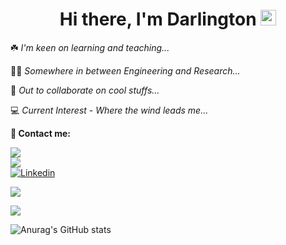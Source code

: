 <h1 align="center">
  Hi there, I'm Darlington <img src="https://media.giphy.com/media/hvRJCLFzcasrR4ia7z/giphy.gif" width="25px" height="25px">
</h1>

☘️ *I'm keen on learning and teaching...*

👨‍💻 *Somewhere in between Engineering and Research...*

👀 *Out to collaborate on cool stuffs...*

:computer: *Current Interest - Where the wind leads me...*

**👀 Contact me:**
<p>
  <a href="https://medium.com/@darlingtonnnam">
    <img src="https://img.shields.io/badge/Medium-12100E?style=for-the-badge&logo=medium&logoColor=white" />
  </a>
  <br />
  
  <a href="https://twitter.com/0xdarlington">
     <img src="https://img.shields.io/twitter/follow/0xdarlington?style=social" />
  </a>
  <br />
   
   <a href="https://www.linkedin.com/in/nnamdarlington">
    <img
      alt="Linkedin"
      src="https://img.shields.io/badge/linkedin-0077B5?logo=linkedin&logoColor=white&style=flat"
    />
  </a>
  <br />
</p>

![](https://komarev.com/ghpvc/?username=Darlington02)

![](https://github-profile-summary-cards.vercel.app/api/cards/repos-per-language?username=Darlington02&theme=monokai)

![Anurag's GitHub stats](https://github-readme-stats.vercel.app/api?username=Darlington02&show_icons=true&theme=radical)


